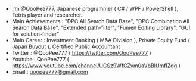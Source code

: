 - I’m @QooPee777, Japanese programmer ( C# / WPF / PowerShell ), Tetris player and researcher.
- Main Achievements : "DPC All Search Data Base", "DPC Combination All Search Data Base", "Extended path-filter", "Fumen Editing Library", "GUI for solution-finder"
- Main Career : Investment Banking ( M&A Division ), Private Equity Fund ( Japan Buyout ), Certified Public Accountant
- Twitter : @QooPee777 ( https://twitter.com/QooPee777 )
- Youtube : QooPee777 ( https://www.youtube.com/channel/UCSz9WfCZvm0aVbBIUmfIZdg )
- Email : qoopee777@gmail.com
